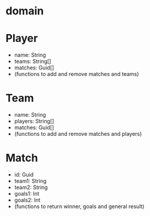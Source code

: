 # domain

# Player
- name: String
- teams: String[]
- matches: Guid[]
- (functions to add and remove matches and teams)

# Team
- name: String
- players: String[]
- matches: Guid[]
- (functions to add and remove matches and players)

# Match
- id: Guid
- team1: String
- team2: String
- goals1: Int
- goals2: Int
- (functions to return winner, goals and general result)